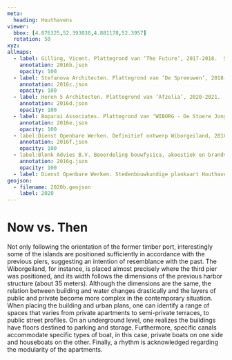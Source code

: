 ```yaml
---
meta:
  heading: Houthavens
viewer:
  bbox: [4.876325,52.393038,4.881178,52.3957]
  rotation: 50
xyz:
allmaps:
  - label: Gilling, Vicent. Plattegrond van ‘The Future’, 2017-2018.  Scale none. Gemeente Amsterdam. 
    annotation: 2016b.json
    opacity: 100
  - label: Stefanova Architecten. Plattegrond van ‘De Spreeuwen’, 2018-2019.  Scale none. Gemeente Amsterdam. 
    annotation: 2016c.json
    opacity: 100
  - label: Heren 5 Architecten. Plattegrond van ‘Afzelia’, 2020-2021.  Scale none. Gemeente Amsterdam. 
    annotation: 2016d.json
    opacity: 100
  - label: Boparai Associates. Plattegrond van ‘WIBORG - De Stoere Jongens’, 2020-2021.  Scale none. Gemeente Amsterdam. 
    annotation: 2016e.json
    opacity: 100
  - label:Dienst Openbare Werken. Definitief ontwerp Wiborgeiland, 2018  Scale 1:200. Gemeente Amsterdam.
    annotation: 2016f.json
    opacity: 100
  - label:Blonk Advies B.V. Beoordeling bouwfysica, akoestiek en brandveiligheid Houthaven Wiborgeiland 1B te Amsterdam, 2016. Scale none.
    annotation: 2016g.json
    opacity: 100
  - label: Dienst Openbare Werken. Stedenbouwkundige plankaart Houthaven in 2016. Scale 1:1000. Gemeente Amsterdam.
geojson:
  - filename: 2020b.geojson
    label: 2020
---
```

# Now vs. Then
Not only following the orientation of the former timber port, interestingly some of the islands are positioned sufficiently in accordance with the previous piers, suggesting an intention of resemblance with the past. The Wiborgeiland, for instance, is placed almost precisely where the third pier was positioned, and its width follows the dimensions of the previous harbor structure (about 35 meters). Although the dimensions are the same, the relation between building and water changes drastically and the layers of public and private become more complex in the contemporary situation. When placing the building and urban plans, one can identify a range of spaces that varies from private apartments to semi-private terraces, to public street profiles. On an underground level, one realizes the buildings have floors destined to parking and storage. Furthermore, specific canals accommodate specific types of boat, in this case, private boats on one side and houseboats on the other. Finally, a rhythm is acknowledged regarding the modularity of the apartments.
